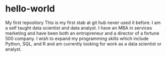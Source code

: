 # hello-world
My first repository
This is my first stab at git hub never used it before.  I am a self taught data scientist and data analyst.  I have an MBA in services marketing and have been both an entropreneur and a director of a fortune 500 company.  I wish to expand my programming skills which include Python, SQL, and R and am currently looking for work as a data scientist or analyst.
